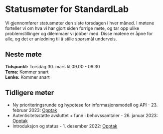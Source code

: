 # Statusmøter for StandardLab

Vi gjennomfører statusmøter den siste torsdagen i hver måned. I møtene forteller vi om hva vi har gjort siden forrige møte, og tar opp ulike problemstillinger og dilemmaer vi jobber med. Disse møtene er åpne for alle, og det er anledning til å stille spørsmål underveis.

## Neste møte

**Tidspunkt:** Torsdag 30. mars kl 09.00 - 09.30  
**Tema:** Kommer snart  
**Lenke:** Kommer snart  

## Tidligere møter

- Ny prioriteringsrunde og hypotese for informasjonsmodell og API - 23. februar 2023: [Opptak](https://teams.microsoft.com/l/meetup-join/19%3ameeting_MzQ5YTlhNDItYjg1Yy00MWQ3LWE2YzYtNjhjZGM0NGI5N2Q2%40thread.v2/0?context=%7B%22Tid%22%3A%2299d3d298-60cf-4636-9772-4a191b6f0d94%22%2C%22Oid%22%3A%223362d44c-9ebd-4312-ab68-1247945cd5b1%22%2C%22IsBroadcastMeeting%22%3Atrue%2C%22role%22%3A%22a%22%7D&btype=a&role=a)
- Autentisitetsstøtte avsluttet + funn i behovssamtaler - 26. januar 2023: [Opptak](https://teams.microsoft.com/l/meetup-join/19%3ameeting_NWUxMWI5YjItMDhlYi00ZTVjLThjODMtZjRkOTI1NjU1OWRj%40thread.v2/0?context=%7B%22Tid%22%3A%2299d3d298-60cf-4636-9772-4a191b6f0d94%22%2C%22Oid%22%3A%223362d44c-9ebd-4312-ab68-1247945cd5b1%22%2C%22IsBroadcastMeeting%22%3Atrue%2C%22role%22%3A%22a%22%7D&btype=a&role=a)
- Introduksjon og status - 1. desember 2022: [Opptak](https://teams.microsoft.com/l/meetup-join/19%3ameeting_OGI0ZGM2NjYtNDJlOS00ZWE3LWI1ZjgtOTY0NzA5ZGFmMGYz%40thread.v2/0?context=%7B%22Tid%22%3A%2299d3d298-60cf-4636-9772-4a191b6f0d94%22%2C%22Oid%22%3A%223362d44c-9ebd-4312-ab68-1247945cd5b1%22%2C%22IsBroadcastMeeting%22%3Atrue%2C%22role%22%3A%22a%22%7D&btype=a&role=a)
